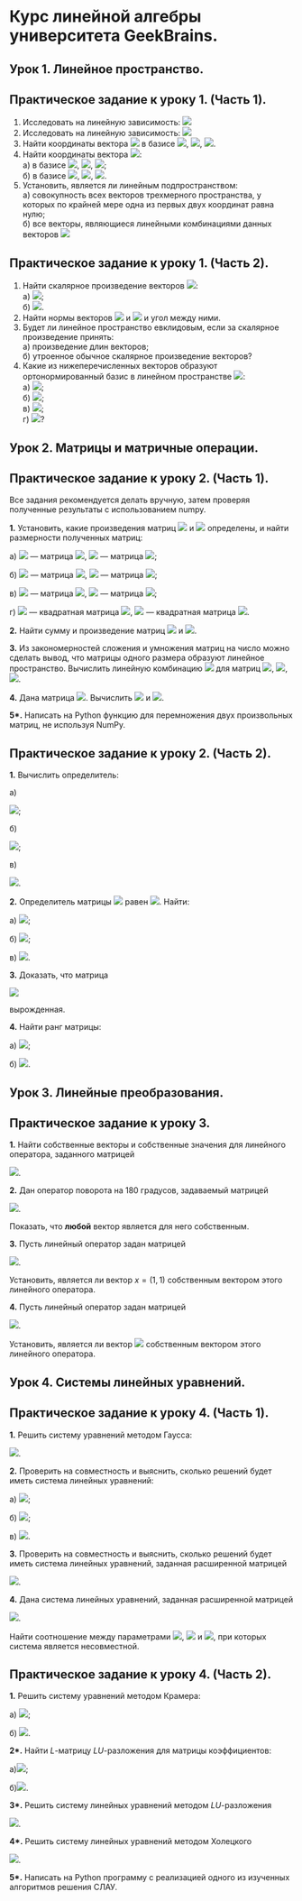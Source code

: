 # Курс линейной алгебры университета GeekBrains.  

## Урок 1. Линейное пространство.  

## Практическое задание к уроку 1. (Часть 1).
1. Исследовать на линейную зависимость:  <img src = "https://render.githubusercontent.com/render/math?math=f_{1}(x)=e^{x}, f_{2}(x)=1, f_{3}(x)=x%2B1, f_{4}(x)=x-e^{x}">  
2. Исследовать на линейную зависимость:  <img src = "https://render.githubusercontent.com/render/math?math=f_{1}(x)=2, f_{2}(x)=x, f_{3}(x)=x^{2}, f_{4}(x)=(x%2B1)^{2}">  
3. Найти координаты вектора <img src = "https://render.githubusercontent.com/render/math?math=x = (2, 3, 5)\in \mathbb{R}^{3}"> в базисе <img src = "https://render.githubusercontent.com/render/math?math=b_{1}=(0, 0, 10)">, <img src = "https://render.githubusercontent.com/render/math?math=b_{2}=(2, 0, 0)">, <img src = "https://render.githubusercontent.com/render/math?math=b_{3}=(0, 1, 0)">.  
4. Найти координаты вектора <img src = "https://render.githubusercontent.com/render/math?math=3x^{2}-2x%2B2\in\mathbb{R}^{3}[x]">:  
а) в базисе <img src = "https://render.githubusercontent.com/render/math?math=1">, <img src = "https://render.githubusercontent.com/render/math?math=x">, <img src = "https://render.githubusercontent.com/render/math?math=x^{2}">;  
б) в базисе <img src = "https://render.githubusercontent.com/render/math?math=x^{2}">, <img src = "https://render.githubusercontent.com/render/math?math=x-1">, <img src = "https://render.githubusercontent.com/render/math?math=1">.  
5. Установить, является ли линейным подпространством:  
а) совокупность всех векторов трехмерного пространства, у которых по крайней мере одна из первых двух координат равна нулю;      
б) все векторы, являющиеся линейными комбинациями данных векторов <img src = "https://render.githubusercontent.com/render/math?math=\{u_{1}, u_{2}, \ldots, u_{n}\}">  

## Практическое задание к уроку 1. (Часть 2).  
1. Найти скалярное произведение векторов <img src = "https://render.githubusercontent.com/render/math?math=x, y \in \mathbb{R}">:  
а) <img src = "https://render.githubusercontent.com/render/math?math=x=(0,-3, 6),y=(-4, 7, 9)">;  
б) <img src = "https://render.githubusercontent.com/render/math?math=x=(7, -4, 0, 1),y=(-3, 1, 11, 2)">.  
2. Найти нормы векторов <img src = "https://render.githubusercontent.com/render/math?math=(4, 2, 4)"> и <img src = "https://render.githubusercontent.com/render/math?math=(12, 3, 4)"> и угол между ними.  
3. Будет ли линейное пространство евклидовым, если за скалярное произведение принять:  
а) произведение длин векторов;  
б) утроенное обычное скалярное произведение векторов?  
4. Какие из нижеперечисленных векторов образуют ортонормированный базис в линейном пространстве <img src = "https://render.githubusercontent.com/render/math?math=\mathbb{R}^{3}">:  
а) <img src = "https://render.githubusercontent.com/render/math?math=(1,0,0),(0,0,1)">;  
б) <img src = "https://render.githubusercontent.com/render/math?math=(1/\sqrt{2},-1/\sqrt{2},0),(1/\sqrt{2},1/\sqrt{2},0), (0,0,1)">;  
в) <img src = "https://render.githubusercontent.com/render/math?math=(1/2, -1/2, 0), (0, 1/2, 1/2), (0,0,1)">;  
г) <img src = "https://render.githubusercontent.com/render/math?math=(1,0,0),(0,1,0),(0,0,1)">?  

## Урок 2. Матрицы и матричные операции.  

## Практическое задание к уроку 2. (Часть 1).  
Все задания рекомендуется делать вручную, затем проверяя полученные результаты с использованием numpy.

__1.__ Установить, какие произведения матриц <img src = "https://render.githubusercontent.com/render/math?math=AB"> и <img src = "https://render.githubusercontent.com/render/math?math=BA"> определены, и найти размерности полученных матриц:

   а) <img src = "https://render.githubusercontent.com/render/math?math=A"> — матрица <img src = "https://render.githubusercontent.com/render/math?math=4\times 2">, <img src = "https://render.githubusercontent.com/render/math?math=B"> — матрица <img src = "https://render.githubusercontent.com/render/math?math=4\times 2">;
    
   б) <img src = "https://render.githubusercontent.com/render/math?math=A"> — матрица <img src = "https://render.githubusercontent.com/render/math?math=2\times 5">, <img src = "https://render.githubusercontent.com/render/math?math=B"> — матрица <img src = "https://render.githubusercontent.com/render/math?math=5\times 3">;
    
   в) <img src = "https://render.githubusercontent.com/render/math?math=A"> — матрица <img src = "https://render.githubusercontent.com/render/math?math=8\times 3">, <img src = "https://render.githubusercontent.com/render/math?math=B"> — матрица <img src = "https://render.githubusercontent.com/render/math?math=3\times 8">;
    
   г) <img src = "https://render.githubusercontent.com/render/math?math=A"> — квадратная матрица <img src = "https://render.githubusercontent.com/render/math?math=4\times 4">, <img src = "https://render.githubusercontent.com/render/math?math=B"> — квадратная матрица <img src = "https://render.githubusercontent.com/render/math?math=4\times 4">.  
   
 __2.__ Найти сумму и произведение матриц <img src="https://render.githubusercontent.com/render/math?math=%24A%3D%5Cbegin%7Bpmatrix%7D%0A1%20%26%20-2%5C%5C%20%0A3%20%26%200%0A%5Cend%7Bpmatrix%7D%24"> и <img src="https://render.githubusercontent.com/render/math?math=%24B%3D%5Cbegin%7Bpmatrix%7D%0A4%20%26%20-1%5C%5C%20%0A0%20%26%205%0A%5Cend%7Bpmatrix%7D%24">.  
 
 __3.__ Из закономерностей сложения и умножения матриц на число можно сделать вывод, что матрицы одного размера образуют линейное пространство. Вычислить линейную комбинацию <img src="https://render.githubusercontent.com/render/math?math=%243A-2B%2B4C%24"> для матриц <img src="https://render.githubusercontent.com/render/math?math=%24A%3D%5Cbegin%7Bpmatrix%7D%0A1%20%26%207%5C%5C%20%0A3%20%26%20-6%0A%5Cend%7Bpmatrix%7D%24">, <img src="https://render.githubusercontent.com/render/math?math=%24B%3D%5Cbegin%7Bpmatrix%7D%0A0%20%26%205%5C%5C%20%0A2%20%26%20-1%0A%5Cend%7Bpmatrix%7D%24">, <img src="https://render.githubusercontent.com/render/math?math=%24C%3D%5Cbegin%7Bpmatrix%7D%0A2%20%26%20-4%5C%5C%20%0A1%20%26%201%0A%5Cend%7Bpmatrix%7D%24">.  
 
 __4.__ Дана матрица <img src="https://render.githubusercontent.com/render/math?math=%24A%3D%5Cbegin%7Bpmatrix%7D%0A4%20%26%201%5C%5C%20%0A5%20%26%20-2%5C%5C%20%0A2%20%26%203%0A%5Cend%7Bpmatrix%7D%24">.
Вычислить <img src="https://render.githubusercontent.com/render/math?math=%24AA%5E%7BT%7D%24"> и <img src="https://render.githubusercontent.com/render/math?math=%24A%5E%7BT%7DA%24">.  

__5*.__ Написать на Python функцию для перемножения двух произвольных матриц, не используя NumPy.  

## Практическое задание к уроку 2. (Часть 2).  
__1.__ Вычислить определитель:

   a)

<img src="https://render.githubusercontent.com/render/math?math=%24%5Cbegin%7Bpmatrix%7D%0Asinx%20%26%20-cosx%5C%5C%20%0Acosx%20%26%20sinx%0A%5Cend%7Bpmatrix%7D%24">;

   б)
    
<img src="https://render.githubusercontent.com/render/math?math=%24%5Cbegin%7Bpmatrix%7D%0A4%20%26%202%20%26%203%5C%5C%20%0A0%20%26%205%20%26%201%5C%5C%20%0A0%20%26%200%20%26%209%0A%5Cend%7Bpmatrix%7D%24">;
    
   в)

<img src="https://render.githubusercontent.com/render/math?math=%24%5Cbegin%7Bpmatrix%7D%0A1%20%26%202%20%26%203%5C%5C%20%0A4%20%26%205%20%26%206%5C%5C%20%0A7%20%26%208%20%26%209%0A%5Cend%7Bpmatrix%7D%24">.


__2.__ Определитель матрицы <img src="https://render.githubusercontent.com/render/math?math=A"> равен <img src="https://render.githubusercontent.com/render/math?math=4">. Найти:

   а) <img src="https://render.githubusercontent.com/render/math?math=%24det(A%5E%7B2%7D)%24">;
    
   б) <img src="https://render.githubusercontent.com/render/math?math=%24det(A%5E%7BT%7D)%24">;
    
   в) <img src="https://render.githubusercontent.com/render/math?math=%24det(2A)%24">.
   
__3.__  Доказать, что матрица

<img src="https://render.githubusercontent.com/render/math?math=%24%5Cbegin%7Bpmatrix%7D%0A-2%20%26%207%20%26%20-3%5C%5C%20%0A4%20%26%20-14%20%26%206%5C%5C%20%0A-3%20%26%207%20%26%2013%0A%5Cend%7Bpmatrix%7D%24">
   
вырожденная.

__4.__ Найти ранг матрицы:

   а) <img src="https://render.githubusercontent.com/render/math?math=%24%5Cbegin%7Bpmatrix%7D%0A1%20%26%202%20%26%203%5C%5C%20%0A1%20%26%201%20%26%201%5C%5C%20%0A2%20%26%203%20%26%204%0A%5Cend%7Bpmatrix%7D%24">;

   б) <img src="https://render.githubusercontent.com/render/math?math=%24%5Cbegin%7Bpmatrix%7D%0A0%20%26%200%20%26%202%20%26%201%5C%5C%20%0A0%20%26%200%20%26%202%20%26%202%5C%5C%20%0A0%20%26%200%20%26%204%20%26%203%5C%5C%20%0A2%20%26%203%20%26%205%20%26%206%0A%5Cend%7Bpmatrix%7D%24">.
    
## Урок 3. Линейные преобразования.  

## Практическое задание к уроку 3.  
__1.__ Найти собственные векторы и собственные значения для линейного оператора, заданного матрицей

<img src="https://render.githubusercontent.com/render/math?math=%24A%3D%5Cbegin%7Bpmatrix%7D%0A-1%20%26%20-6%5C%5C%20%0A2%20%26%206%0A%5Cend%7Bpmatrix%7D%24">.

__2.__ Дан оператор поворота на 180 градусов, задаваемый матрицей 

<img src="https://render.githubusercontent.com/render/math?math=A%3D%5Cbegin%7Bpmatrix%7D%0A-1%20%26%200%5C%5C%20%0A0%20%26%20-1%0A%5Cend%7Bpmatrix%7D">.

Показать, что __любой__ вектор является для него собственным.

__3.__ Пусть линейный оператор задан матрицей

<img src="https://render.githubusercontent.com/render/math?math=%24A%3D%5Cbegin%7Bpmatrix%7D%0A1%20%26%201%5C%5C%20%0A-1%20%26%203%0A%5Cend%7Bpmatrix%7D%24">.

Установить, является ли вектор $x=(1,1)$ собственным вектором этого линейного оператора.

__4.__ Пусть линейный оператор задан матрицей

<img src="https://render.githubusercontent.com/render/math?math=%24A%3D%5Cbegin%7Bpmatrix%7D%0A0%20%26%203%20%26%200%5C%5C%20%0A3%20%26%200%20%26%200%5C%5C%0A0%20%26%200%20%26%203%0A%5Cend%7Bpmatrix%7D%24">.

Установить, является ли вектор <img src="https://render.githubusercontent.com/render/math?math=%24x%3D(3%2C%20-3%2C%20-4)%24"> собственным вектором этого линейного оператора.  

## Урок 4. Системы линейных уравнений.  

## Практическое задание к уроку 4. (Часть 1).  
__1.__ Решить систему уравнений методом Гаусса:

<img src="https://render.githubusercontent.com/render/math?math=%24%5Cbegin%7Bcases%7D%0Ax_%7B1%7D%2Bx_%7B2%7D-x_%7B3%7D-2x_%7B4%7D%3D0%20%5C%5C%0A2x_%7B1%7D%2Bx_%7B2%7D-x_%7B3%7D%2Bx_%7B4%7D%3D-2%20%5C%5C%0Ax_%7B1%7D%2Bx_%7B2%7D-3x_%7B3%7D%2Bx_%7B4%7D%3D4%0A%5Cend%7Bcases%7D%24">.

__2.__ Проверить на совместность и выяснить, сколько решений будет иметь система линейных уравнений:

   а)  <img src="https://render.githubusercontent.com/render/math?math=%24%5Cbegin%7Bcases%7D%0A3x_%7B1%7D-x_%7B2%7D%2Bx_%7B3%7D%3D4%20%5C%5C%0A2x_%7B1%7D-5x_%7B2%7D-3x_%7B3%7D%3D-17%20%5C%5C%0Ax_%7B1%7D%2Bx_%7B2%7D-x_%7B3%7D%3D0%0A%5Cend%7Bcases%7D%24">;
    
   б) <img src="https://render.githubusercontent.com/render/math?math=%24%5Cbegin%7Bcases%7D%0A2x_%7B1%7D-4x_%7B2%7D%2B6x_%7B3%7D%3D1%20%5C%5C%0Ax_%7B1%7D-2x_%7B2%7D%2B3x_%7B3%7D%3D-2%20%5C%5C%0A3x_%7B1%7D-6x_%7B2%7D%2B9x_%7B3%7D%3D5%0A%5Cend%7Bcases%7D%24">;
    
   в) <img src="https://render.githubusercontent.com/render/math?math=%24%5Cbegin%7Bcases%7D%0Ax_%7B1%7D%2B2x_%7B2%7D%2B5x_%7B3%7D%3D4%20%5C%5C%0A3x_%7B1%7D%2Bx_%7B2%7D-8x_%7B3%7D%3D-2%20%0A%5Cend%7Bcases%7D%24">.


__3.__ Проверить на совместность и выяснить, сколько решений будет иметь система линейных уравнений, заданная расширенной матрицей

<img src="https://render.githubusercontent.com/render/math?math=%24%5Ctilde%7BA%7D%3D%5Cbegin%7Bpmatrix%7D%0A%5Cleft.%5Cbegin%7Bmatrix%7D%0A1%20%26%203%20%26%20-2%20%26%204%5C%5C%20%0A0%20%26%205%20%26%200%20%26%201%5C%5C%20%0A0%20%26%200%20%26%203%20%26%200%5C%5C%20%0A0%20%26%200%20%26%200%20%26%202%0A%5Cend%7Bmatrix%7D%5Cright%7C%0A%5Cbegin%7Bmatrix%7D%0A3%5C%5C%20%0A2%5C%5C%0A4%5C%5C%0A1%0A%5Cend%7Bmatrix%7D%0A%5Cend%7Bpmatrix%7D%24">.

__4.__ Дана система линейных уравнений, заданная расширенной матрицей

<img src="https://render.githubusercontent.com/render/math?math=%24%5Ctilde%7BA%7D%3D%5Cbegin%7Bpmatrix%7D%0A%5Cleft.%5Cbegin%7Bmatrix%7D%0A1%20%26%202%20%26%203%5C%5C%20%0A4%20%26%205%20%26%206%5C%5C%20%0A7%20%26%208%20%26%209%0A%5Cend%7Bmatrix%7D%5Cright%7C%0A%5Cbegin%7Bmatrix%7D%0Aa%5C%5C%20%0Ab%5C%5C%0Ac%0A%5Cend%7Bmatrix%7D%0A%5Cend%7Bpmatrix%7D%24">.

Найти соотношение между параметрами <img src="https://render.githubusercontent.com/render/math?math=a">, <img src="https://render.githubusercontent.com/render/math?math=b"> и <img src="https://render.githubusercontent.com/render/math?math=c">, при которых система является несовместной.  

## Практическое задание к уроку 4. (Часть 2).  
__1.__ Решить систему уравнений методом Крамера:

   а) <img src="https://render.githubusercontent.com/render/math?math=%24%5Cbegin%7Bcases%7D%0Ax_%7B1%7D-2x_%7B2%7D%3D1%20%5C%5C%0A3x_%7B1%7D-4x_%7B2%7D%3D7%0A%5Cend%7Bcases%7D%24">;  
    
   б) <img src="https://render.githubusercontent.com/render/math?math=%24%5Cbegin%7Bcases%7D%0A2x_%7B1%7D-x_%7B2%7D%2B5x_%7B3%7D%3D10%20%5C%5C%0Ax_%7B1%7D%2Bx_%7B2%7D-3x_%7B3%7D%3D-2%20%5C%5C%0A2x_%7B1%7D%2B4x_%7B2%7D%2Bx_%7B3%7D%3D1%0A%5Cend%7Bcases%7D%24">.  

__2*.__ Найти $L$-матрицу $LU$-разложения для матрицы коэффициентов:

   а)<img src="https://render.githubusercontent.com/render/math?math=%24%5Cbegin%7Bpmatrix%7D%0A1%20%26%202%20%26%204%20%5C%5C%20%0A2%20%26%209%20%26%2012%20%5C%5C%20%0A3%20%26%2026%20%26%2030%0A%5Cend%7Bpmatrix%7D%24">;  
    
   б)<img src="https://render.githubusercontent.com/render/math?math=%24%5Cbegin%7Bpmatrix%7D%0A1%20%26%201%20%26%202%20%26%204%5C%5C%20%0A2%20%26%205%20%26%208%20%26%209%5C%5C%20%0A3%20%26%2018%20%26%2029%20%26%2018%5C%5C%0A4%20%26%2022%20%26%2053%20%26%2033%0A%5Cend%7Bpmatrix%7D%24">.  
    
__3*.__ Решить систему линейных уравнений методом $LU$-разложения

<img src="https://render.githubusercontent.com/render/math?math=%24%5Cbegin%7Bcases%7D%0A2x_%7B1%7D%2Bx_%7B2%7D%2B3x_%7B3%7D%3D1%20%5C%5C%0A11x_%7B1%7D%2B7x_%7B2%7D%2B5x_%7B3%7D%3D-6%20%5C%5C%0A9x_%7B1%7D%2B8x_%7B2%7D%2B4x_%7B3%7D%3D-5%0A%5Cend%7Bcases%7D%24">.  

__4*.__ Решить систему линейных уравнений методом Холецкого

<img src="https://render.githubusercontent.com/render/math?math=%24%5Cbegin%7Bcases%7D%0A81x_%7B1%7D-45x_%7B2%7D%2B45x_%7B3%7D%3D531%20%5C%5C%0A-45x_%7B1%7D%2B50x_%7B2%7D-15x_%7B3%7D%3D-460%20%5C%5C%0A45x_%7B1%7D-15x_%7B2%7D%2B38x_%7B3%7D%3D193%0A%5Cend%7Bcases%7D%24">.  

__5*.__ Написать на Python программу с реализацией одного из изученных алгоритмов решения СЛАУ.

